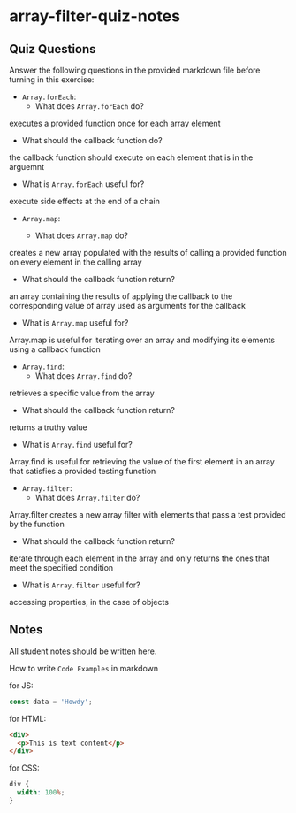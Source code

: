 # array-filter-quiz-notes

## Quiz Questions

Answer the following questions in the provided markdown file before turning in this exercise:

- `Array.forEach`:
  - What does `Array.forEach` do?

executes a provided function once for each array element

- What should the callback function do?

the callback function should execute on each element that is in the arguemnt

- What is `Array.forEach` useful for?

execute side effects at the end of a chain

- `Array.map`:

  - What does `Array.map` do?

creates a new array populated with the results of calling a provided function on every element in the calling array

- What should the callback function return?

an array containing the results of applying the callback to the corresponding value of array used as arguments for the callback

- What is `Array.map` useful for?

Array.map is useful for iterating over an array and modifying its elements using a callback function

- `Array.find`:
  - What does `Array.find` do?

retrieves a specific value from the array

- What should the callback function return?

returns a truthy value

- What is `Array.find` useful for?

Array.find is useful for retrieving the value of the first element in an array that satisfies a provided testing function

- `Array.filter`:
  - What does `Array.filter` do?

Array.filter creates a new array filter with elements that pass a test provided by the function

- What should the callback function return?

iterate through each element in the array and only returns the ones that meet the specified condition

- What is `Array.filter` useful for?

accessing properties, in the case of objects

## Notes

All student notes should be written here.

How to write `Code Examples` in markdown

for JS:

```javascript
const data = 'Howdy';
```

for HTML:

```html
<div>
  <p>This is text content</p>
</div>
```

for CSS:

```css
div {
  width: 100%;
}
```

